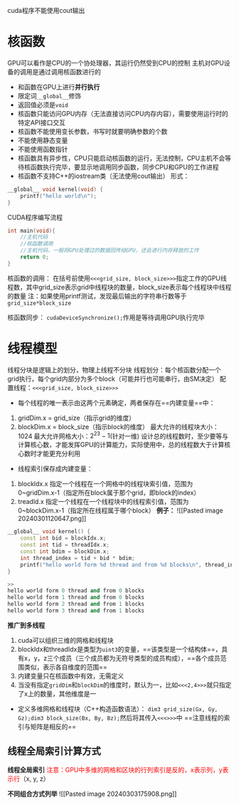 cuda程序不能使用cout输出
# 核函数
GPU可以看作是CPU的一个协处理器，其运行仍然受到CPU的控制
主机对GPU设备的调用是通过调用核函数进行的
+ 和函数在GPU上进行**并行执行**
+ 限定词`__global__`修饰
+ 返回值必须是`void`
+ 核函数只能访问GPU内存（无法直接访问CPU内存内容），需要使用运行时的特定API接口交互
+ 核函数不能使用变长参数，书写时就要明确参数的个数
+ 不能使用静态变量
+ 不能使用函数指针
+ 核函数具有异步性，CPU只能启动核函数的运行，无法控制，CPU主机不会等待核函数执行完毕，要显示地调用同步函数，同步CPU和GPU的工作进程
+ 核函数不支持C++的iostream类（无法使用cout输出）
形式：
```cpp
__global__ void kernel(void) {
	printf("hello world\n");
}
```

CUDA程序编写流程
```cpp
int main(void){
	//主机代码
	//核函数调用
	//主机代码，一般将GPU处理过的数据回传给GPU，还会进行内存释放的工作
	return 0;
}
```
核函数的调用：
在括号前使用`<<<grid_size, block_size>>>`指定工作的GPU线程数，其中grid_size表示grid中线程块的数量，block_size表示每个线程块中线程的数量
注：如果使用printf测试，发现最后输出的字符串行数等于`grid_size*block_size`

核函数同步：
`cudaDeviceSynchronize();`作用是等待调用GPU执行完毕
# 线程模型
线程分块是逻辑上的划分，物理上线程不分块
线程划分：每个核函数分配一个grid执行，每个grid内部分为多个block（可能并行也可能串行，由SM决定）
配置线程：`<<<grid_size, block_size>>>`
+ 每个线程的唯一表示由这两个元素确定，两者保存在==内建变量==中：
1. gridDim.x = grid_size（指示grid的维度）
2. blockDim.x = block_size（指示block的维度）
最大允许的线程块大小：1024
最大允许网格大小：$2^{23}-1$(针对一维)
设计总的线程数时，至少要等与计算核心数，才能发挥GPU的计算能力，实际使用中，总的线程数大于计算核心数时才能更充分利用

+ 线程索引保存成内建变量：
1. blockldx.x   指定一个线程在一个网格中的线程块索引值，范围为0~gridDim.x-1（指定所在block属于那个grid，即block的index）
2. treadld.x   指定一个线程在一个线程块中的线程索引值，范围为0~blockDim.x-1（指定所在线程属于哪个block）
**例子：**
![[Pasted image 20240301120647.png]]
```cpp
__global__ void kernel() {
	const int bid = blockIdx.x;
	const int tid = threadIdx.x;
	const int bdim = blockDim.x;
	int thread_index = tid + bid * bdim;
	printf("hello world form %d thread and from %d blocks\n", thread_index, bid);
}

>>
hello world form 0 thread and from 0 blocks
hello world form 1 thread and from 0 blocks
hello world form 2 thread and from 1 blocks
hello world form 3 thread and from 1 blocks
```
**推广到多线程**
1. cuda可以组织三维的网格和线程块
2. blockIdx和threadIdx是类型为`uint3`的变量，==该类型是一个结构体==，具有x，y，z三个成员（三个成员都为无符号类型的成员构成），==各个成员范围类似，表示各自维度的范围==
3. 内建变量只在核函数中有效，无需定义
4. 当没有指定`gridDim`和`blockDim`的维度时，默认为一，比如`<<<2,4>>>`就只指定了x上的数量，其他维度是一
+ 定义多维网格和线程块（C++构造函数语法）：
	`dim3 grid_size(Gx, Gy, Gz);dim3 block_size(Bx, By, Bz);`然后将其传入`<<<>>>`中
	==注意线程的索引与矩阵是相反的==
## 线程全局索引计算方式
**线程全局索引**
<font color='red'>注意：GPU中多维的网格和区块的行列索引是反的，x表示列，y表示行</font>（x, y, z）

**不同组合方式列举**
![[Pasted image 20240303175908.png]]